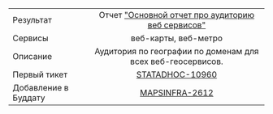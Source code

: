 | | |
|:------------- |:-------------:|
| Результат | Отчет ["Основной отчет про аудиторию веб сервисов"](https://stat.yandex-team.ru/Maps/ClickhouseImports/AudienceByGeographyByDomainsByDeviceType) |
| Сервисы | веб-карты, веб-метро |
| Описание | Аудитория по географии по доменам для всех веб-геосервисов. |
| Первый тикет | [STATADHOC-10960](https://st.yandex-team.ru/STATADHOC-10960) |
| Добавление в Буддату | [MAPSINFRA-2612](https://st.yandex-team.ru/MAPSINFRA-2612)
